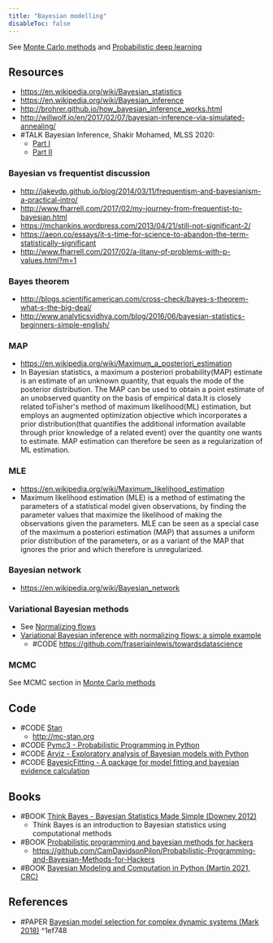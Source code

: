 ```yaml
---
title: "Bayesian modelling"
disableToc: false 
---
```


See [Monte Carlo methods](AI/Math%20and%20Statistics/Monte%20Carlo%20methods.md) and [Probabilistic deep learning](AI/Deep%20learning/Probabilistic%20deep%20learning.md)


## Resources
- https://en.wikipedia.org/wiki/Bayesian_statistics
- https://en.wikipedia.org/wiki/Bayesian_inference
- http://brohrer.github.io/how_bayesian_inference_works.html
- http://willwolf.io/en/2017/02/07/bayesian-inference-via-simulated-annealing/
- #TALK Bayesian Inference, Shakir Mohamed, MLSS 2020:
	- [Part I](https://www.youtube.com/watch?v=x4Y90zPjbq0)
	- [Part II](https://www.youtube.com/watch?v=x4Y90zPjbq0&feature=youtu.be)

### Bayesian vs frequentist discussion
- http://jakevdp.github.io/blog/2014/03/11/frequentism-and-bayesianism-a-practical-intro/
- http://www.fharrell.com/2017/02/my-journey-from-frequentist-to-bayesian.html
- https://mchankins.wordpress.com/2013/04/21/still-not-significant-2/
- https://aeon.co/essays/it-s-time-for-science-to-abandon-the-term-statistically-significant
- http://www.fharrell.com/2017/02/a-litany-of-problems-with-p-values.html?m=1

### Bayes theorem
- http://blogs.scientificamerican.com/cross-check/bayes-s-theorem-what-s-the-big-deal/
- http://www.analyticsvidhya.com/blog/2016/06/bayesian-statistics-beginners-simple-english/

### MAP
- https://en.wikipedia.org/wiki/Maximum_a_posteriori_estimation
- In Bayesian statistics, a maximum a posteriori probability(MAP) estimate is an estimate of an unknown quantity, that equals the mode of the posterior distribution. The MAP can be used to obtain a point estimate of an unobserved quantity on the basis of empirical data.It is closely related toFisher's method of maximum likelihood(ML) estimation, but employs an augmented optimization objective which incorporates a prior distribution(that quantifies the additional information available through prior knowledge of a related event) over the quantity one wants to estimate. MAP estimation can therefore be seen as a regularization of ML estimation.

### MLE
- https://en.wikipedia.org/wiki/Maximum_likelihood_estimation
- Maximum likelihood estimation (MLE) is a method of estimating the parameters of a statistical model given observations, by finding the parameter values that maximize the likelihood of making the observations given the parameters. MLE can be seen as a special case of the maximum a posteriori estimation (MAP) that assumes a uniform prior distribution of the parameters, or as a variant of the MAP that ignores the prior and which therefore is unregularized.

### Bayesian network
- https://en.wikipedia.org/wiki/Bayesian_network

### Variational Bayesian methods
- See [Normalizing flows](AI/Deep%20learning/Normalizing%20flows.md)
- [Variational Bayesian inference with normalizing flows: a simple example](https://towardsdatascience.com/variational-bayesian-inference-with-normalizing-flows-a-simple-example-1db109d91062)
	- #CODE https://github.com/fraseriainlewis/towardsdatascience

### MCMC
See MCMC section in [Monte Carlo methods](AI/Math%20and%20Statistics/Monte%20Carlo%20methods.md)


## Code
- #CODE [Stan](https://github.com/stan-dev/stan)
	- http://mc-stan.org
- #CODE [Pymc3 - Probabilistic Programming in Python](http://pymc-devs.github.io/pymc3/)
- #CODE [Arviz - Exploratory analysis of Bayesian models with Python](https://arviz-devs.github.io/arviz/)
- #CODE [BayesicFitting - A package for model fitting and bayesian evidence calculation](https://github.com/dokester/BayesicFitting)


## Books
- #BOOK [Think Bayes - Bayesian Statistics Made Simple (Downey 2012)](http://greenteapress.com/wp/think-bayes/)
	- Think Bayes is an introduction to Bayesian statistics using computational methods
- #BOOK [Probabilistic programming and bayesian methods for hackers](http://camdavidsonpilon.github.io/Probabilistic-Programming-and-Bayesian-Methods-for-Hackers/)
	- https://github.com/CamDavidsonPilon/Probabilistic-Programming-and-Bayesian-Methods-for-Hackers
- #BOOK [Bayesian Modeling and Computation in Python (Martin 2021, CRC)](https://bayesiancomputationbook.com/welcome.html)


## References
- #PAPER [Bayesian model selection for complex dynamic systems (Mark 2018)](https://www.nature.com/articles/s41467-018-04241-5) ^1ef748
